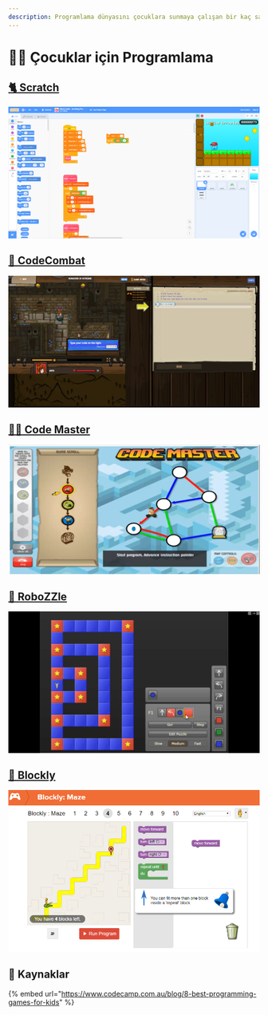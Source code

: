 ```yaml
---
description: Programlama dünyasını çocuklara sunmaya çalışan bir kaç sanatçı
---
```


# 👨‍💻 Çocuklar için Programlama

## [🐈 Scratch](https://scratch.mit.edu/)

![](../.gitbook/assets/image%20%2867%29.png)

## [🤺 CodeCombat](https://codecombat.com/play)

![](../.gitbook/assets/image%20%2822%29.png)

## [👨‍🎓 Code Master](https://www.thinkfun.com/play-online/code-master/)

![](../.gitbook/assets/image%20%2817%29.png)

## [🤖 RoboZZle](http://www.robozzle.com/)

![](../.gitbook/assets/image%20%2825%29.png)

## [🧩 Blockly](https://blockly.games/?lang=en)

![](../.gitbook/assets/image%20%2869%29.png)

## 🔗 Kaynaklar

{% embed url="https://www.codecamp.com.au/blog/8-best-programming-games-for-kids" %}

